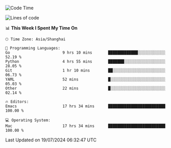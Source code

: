 <!--START_SECTION:waka-->
![Code Time](http://img.shields.io/badge/Code%20Time-2%2C080%20hrs%2030%20mins-blue)

![Lines of code](https://img.shields.io/badge/From%20Hello%20World%20I%27ve%20Written-308.1%20thousand%20lines%20of%20code-blue)

📊 **This Week I Spent My Time On** 

```text
🕑︎ Time Zone: Asia/Shanghai

💬 Programming Languages: 
Go                       9 hrs 10 mins       █████████████░░░░░░░░░░░░   52.19 % 
Python                   4 hrs 55 mins       ███████░░░░░░░░░░░░░░░░░░   28.05 % 
Git                      1 hr 10 mins        ██░░░░░░░░░░░░░░░░░░░░░░░   06.73 % 
YAML                     52 mins             █░░░░░░░░░░░░░░░░░░░░░░░░   05.03 % 
Other                    22 mins             █░░░░░░░░░░░░░░░░░░░░░░░░   02.14 % 

🔥 Editors: 
Emacs                    17 hrs 34 mins      █████████████████████████   100.00 % 

💻 Operating System: 
Mac                      17 hrs 34 mins      █████████████████████████   100.00 % 
```


 Last Updated on 19/07/2024 06:32:47 UTC
<!--END_SECTION:waka-->
